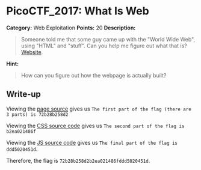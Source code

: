 # PicoCTF_2017: What Is Web

**Category:** Web Exploitation
**Points:** 20
**Description:**

>Someone told me that some guy came up with the "World Wide Web", using "HTML" and "stuff". Can you help me figure out what that is? [Website](http://shell2017.picoctf.com:4443/).

**Hint:**

>How can you figure out how the webpage is actually built?

## Write-up
Viewing the [page source](view-source:http://shell2017.picoctf.com:4443/index.html) gives us `The first part of the flag (there are 3 parts) is 72b28b258d2`

Viewing the [CSS source code](http://shell2017.picoctf.com:4443/hacker.css) gives us  `The second part of the flag is b2ea021486f` 

Viewing the [JS source code](http://shell2017.picoctf.com:4443/script.js) gives us `The final part of the flag is ddd5020451d`.

Therefore, the flag is `72b28b258d2b2ea021486fddd5020451d`.
<!--stackedit_data:
eyJoaXN0b3J5IjpbMTcyMTU2Nzc2MywtMTk2ODMzOTY0MV19
-->